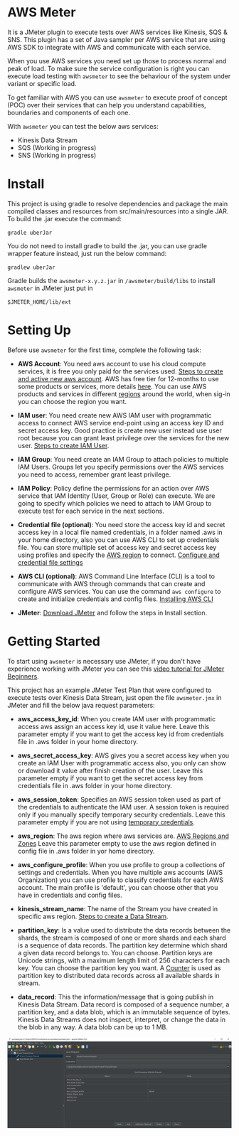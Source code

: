 # AWS Meter

It is a JMeter plugin to execute tests over AWS services like Kinesis, SQS & SNS. This plugin has a set 
of Java sampler per AWS service that are using AWS SDK to integrate with AWS and communicate with each service.

When you use AWS services you need set up those to process normal and peak of load. To make sure the service 
configuration is right you can execute load testing with `awsmeter` to see the behaviour of the system under 
variant or specific load. 

To get familiar with AWS you can use `awsmeter` to execute proof of concept (POC) over their services that 
can help you understand capabilities, boundaries and components of each one.

With `awsmeter` you can test the below aws services:

* Kinesis Data Stream
* SQS (Working in progress)
* SNS (Working in progress)

# Install

This project is using gradle to resolve dependencies and package the main compiled classes and resources 
from src/main/resources into a single JAR. To build the .jar execute the command:

    gradle uberJar

You do not need to install gradle to build the .jar, you can use gradle wrapper feature instead, just run 
the below command:

    gradlew uberJar

Gradle builds the `awsmeter-x.y.z.jar` in `/awsmeter/build/libs` to install `awsmeter` in JMeter just put in 

    $JMETER_HOME/lib/ext

# Setting Up

Before use `awsmeter` for the first time, complete the following task:

* **AWS Account**: You need aws account to use his cloud compute services, it is free you only paid for 
  the services used. [Steps to create and active new aws account](https://aws.amazon.com/premiumsupport/knowledge-center/create-and-activate-aws-account/). 
  AWS has free tier for 12-months to use some products or services, more details [here](https://aws.amazon.com/free).
  You can use AWS products and services in different [regions](https://infrastructure.aws/) around the world, when sig-in you can choose the region you want.
  

* **IAM user**: You need create new AWS IAM user with programmatic access to connect AWS service end-point 
  using an access key ID and secret access key. Good practice is create new user instead use user root 
  because you can grant least privilege over the services for the new user. [Steps to create IAM User](https://docs.aws.amazon.com/IAM/latest/UserGuide/id_users_create.html).
  

* **IAM Group**: You need create an IAM Group to attach policies to multiple IAM Users. Groups let you specify 
  permissions over the AWS services you need to access, remember grant least privilege.
  

* **IAM Policy**: Policy define the permissions for an action over AWS service that IAM Identity (User, 
  Group or Role) can execute. We are going to specify  which policies we need to attach to IAM Group 
  to execute test for each service in the next sections.
  

* **Credential file (optional)**: You need store the access key id and secret access key in a local file named 
  credentials, in a folder named .aws in your home directory, also you can use AWS CLI to set up 
  credentials file. You can store multiple set of access key and secret access key using profiles and 
  specify the [AWS region](https://infrastructure.aws/) to connect. [Configure and credential file settings](https://docs.aws.amazon.com/cli/latest/userguide/cli-configure-files.html)


* **AWS CLI (optional)**: AWS Command Line Interface (CLI) is a tool to communicate with AWS through 
  commands that can create and configure AWS services. You can use the command `aws configure` to create 
  and initialize credentials and config files. [Installing AWS CLI](https://docs.aws.amazon.com/cli/latest/userguide/cli-chap-install.html)
  

* **JMeter**: [Download JMeter](https://jmeter.apache.org/download_jmeter.cgi) and follow the steps in Install section.
  
# Getting Started

To start using `awsmeter` is necessary use JMeter, if you don't have experience working with JMeter you can see
this [video tutorial for JMeter Beginners](https://youtube.com/playlist?list=PLhW3qG5bs-L-zox1h3eIL7CZh5zJmci4c).

This project has an example JMeter Test Plan that were configured to execute tests over Kinesis Data Stream, 
just open the file `awsmeter.jmx` in JMeter and fill the below java request parameters:

* **aws_access_key_id**: When you create IAM user with programmatic access aws assign an access key id, use it value here.
  Leave this parameter empty if you want to get the access key id from credentials file in .aws folder in your home directory.
  

* **aws_secret_access_key**: AWS gives you a secret access key when you create an IAM User with programmatic access also, 
  you only can show or download it value after finish creation of the user. Leave this parameter empty if you want to get 
  the secret access key from credentials file in .aws folder in your home directory.
  

* **aws_session_token**: Specifies an AWS session token used as part of the credentials to authenticate the IAM user. 
  A session token is required only if you manually specify temporary security credentials. Leave this parameter empty 
  if you are not using [temporary credentials](https://docs.aws.amazon.com/IAM/latest/UserGuide/id_credentials_temp_use-resources.html).
  

* **aws_region**: The aws region where aws services are. [AWS Regions and Zones](https://docs.aws.amazon.com/AWSEC2/latest/UserGuide/using-regions-availability-zones.html)
Leave this parameter empty to use the aws region defined in config file in .aws folder in yor home directory.
  

* **aws_configure_profile**: When you use profile to group a collections of settings and credentials. When you have multiple 
  aws accounts (AWS Organization) you can use profile to classify credentials for each AWS account. The main profile is 'default',
  you can choose other that you have in credentials and config files.
  

* **kinesis_stream_name**: The name of the Stream you have created in specific aws region. [Steps to create a Data Stream](https://docs.aws.amazon.com/streams/latest/dev/tutorial-stock-data-kplkcl-create-stream.html).


* **partition_key**: Is a value used to distribute the data records between the shards, the stream is composed of one or more 
  shards and each shard is a sequence of data records. The partition key determine which shard a given data record belongs to.
  You can choose. Partition keys are Unicode strings, with a maximum length limit of 256 characters for each key. You can choose
  the partition key you want. A [Counter](http://jmeter.apache.org/usermanual/component_reference.html#Counter)
  is used as partition key to distributed data records across all available shards in stream.
  

* **data_record**: This the information/message that is going publish in Kinesis Data Stream. Data record is composed of a 
  sequence number, a partition key, and a data blob, which is an immutable sequence of bytes. Kinesis Data Streams does not inspect, 
  interpret, or change the data in the blob in any way. A data blob can be up to 1 MB.



![Screenshot](https://raw.githubusercontent.com/JoseLuisSR/awsmeter/main/doc/img/KinesisProducesJavaRequest.png)